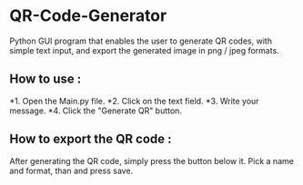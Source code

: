 # QR-Code-Generator
Python GUI program that enables the user to generate QR codes,
with simple text input, and export the generated image in png / jpeg formats.

## How to use :
*1. Open the Main.py file.
*2. Click on the text field.
*3. Write your message.
*4. Click the "Generate QR" button.

## How to export the QR code :

After generating the QR code, simply press the button below it.
Pick a name and format, than and press save.

